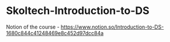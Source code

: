 # Skoltech-Introduction-to-DS

Notion of the course - https://www.notion.so/Introduction-to-DS-1680c844c41248469e8c452d97dcc84a
